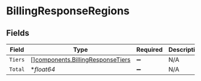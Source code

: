 # BillingResponseRegions


## Fields

| Field                                                                                | Type                                                                                 | Required                                                                             | Description                                                                          |
| ------------------------------------------------------------------------------------ | ------------------------------------------------------------------------------------ | ------------------------------------------------------------------------------------ | ------------------------------------------------------------------------------------ |
| `Tiers`                                                                              | [][components.BillingResponseTiers](../../models/components/billingresponsetiers.md) | :heavy_minus_sign:                                                                   | N/A                                                                                  |
| `Total`                                                                              | **float64*                                                                           | :heavy_minus_sign:                                                                   | N/A                                                                                  |